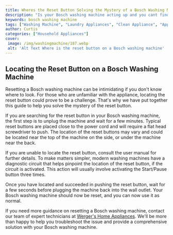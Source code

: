 ```yaml
---
title: Wheres the Reset Button Solving the Mystery of a Bosch Washing Machine
description: "Is your Bosch washing machine acting up and you cant find the reset button Read this blog post on solving the mystery and getting your washing machine back to normal"
keywords: bosch washing machine
tags: ["Washing Machine", "Laundry Appliances", "Clean Appliance", "Appliance Brand", "Appliance Installation"]
author: Curtis
categories: ["Household Appliances"]
cover: 
 image: /img/washingmachine/187.webp
 alt: 'Alt Text Where is the reset button on a Bosch washing machine'
---
```

## Locating the Reset Button on a Bosch Washing Machine

Resetting a Bosch washing machine can be intimidating if you don't know where to look. For those who are unfamiliar with the appliance, locating the reset button could prove to be a challenge. That's why we have put together this guide to help you solve the mystery of the reset button. 

If you are searching for the reset button in your Bosch washing machine, the first step is to unplug the machine and wait for a few minutes. Typical reset buttons are placed close to the power cord and will require a flat head screwdriver to push. The location of the reset buttons may vary and could be located near the top of the machine on the side, or under the machine near the back. 

If you are unable to locate the reset button, consult the user manual for further details. To make matters simpler, modern washing machines have a diagnostic circuit that helps pinpoint the location of the reset button, if the circuit is activated. This action will usually involve activating the Start/Pause button three times. 

Once you have located and succeeded in pushing the reset button, wait for a few seconds before plugging the machine back into the wall outlet. Your Bosch washing machine should now be reset, and you can now use it as normal. 

If you need more guidance on resetting a Bosch washing machine, contact our team of expert technicians at [Werger's Home Appliances](./pages/appliance-overview). We'll be more than happy to help you troubleshoot the issue and provide a comprehensive solution with your Bosch washing machine.

